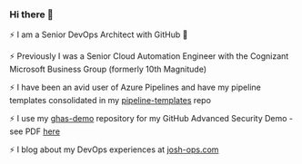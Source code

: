 ### Hi there 👋

⚡ I am a Senior DevOps Architect with GitHub 🚀

⚡ Previously I was a Senior Cloud Automation Engineer with the Cognizant Microsoft Business Group (formerly 10th Magnitude)

⚡ I have been an avid user of Azure Pipelines and have my pipeline templates consolidated in my [pipeline-templates](https://github.com/joshjohanning/pipeline-templates) repo

⚡ I use my [ghas-demo](https://github.com/joshjohanning/ghas-demo) repository for my GitHub Advanced Security Demo - see PDF [here](https://github.com/joshjohanning/ghas-demo/blob/main/GHAS%20Demo.pdf)

⚡ I blog about my DevOps experiences at [josh-ops.com](https://josh-ops.com)

<!--
**joshjohanning/joshjohanning** is a ✨ _special_ ✨ repository because its `README.md` (this file) appears on your GitHub profile.

Here are some ideas to get you started:

- 🔭 I’m currently working on ...
- 🌱 I’m currently learning ...
- 👯 I’m looking to collaborate on ...
- 🤔 I’m looking for help with ...
- 💬 Ask me about ...
- 📫 How to reach me: ...
- 😄 Pronouns: ...
- ⚡ Fun fact: ...
-->
